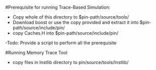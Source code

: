 #Prerequisite for running Trace-Based Simulation:
* Copy whole of this directory to $pin-path/source/tools/
* Download boost or use the copy provided and extract it into $pin-path/source/include/pin/
* copy Caches.H into $pin-path/source/include/pin/

-Todo: Provide a script to perform all the prerequisite

#Running Memory Trace Tool 
* copy files in Instlib directory to pin/source/tools/Instlib/

